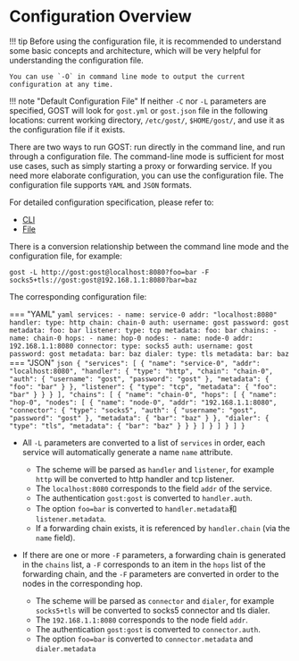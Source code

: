 # Configuration Overview

!!! tip
    Before using the configuration file, it is recommended to understand some basic concepts and architecture, which will be very helpful for understanding the configuration file.

    You can use `-O` in command line mode to output the current configuration at any time.
	
!!! note "Default Configuration File"
    If neither `-C` nor `-L` parameters are specified, GOST will look for `gost.yml` or `gost.json` file in the following locations: current working directory, `/etc/gost/`, `$HOME/gost/`, and use it as the configuration file if it exists.

There are two ways to run GOST: run directly in the command line, and run through a configuration file. The command-line mode is sufficient for most use cases, such as simply starting a proxy or forwarding service. If you need more elaborate configuration, you can use the configuration file. The configuration file supports `YAML` and `JSON` formats.

For detailed configuration specification, please refer to:

* [CLI](../reference/configuration/cmd.md)
* [File](../reference/configuration/file.md)

There is a conversion relationship between the command line mode and the configuration file, for example:

```
gost -L http://gost:gost@localhost:8080?foo=bar -F socks5+tls://gost:gost@192.168.1.1:8080?bar=baz
```

The corresponding configuration file:

=== "YAML"
	```yaml
	services:
	- name: service-0
	  addr: "localhost:8080"
	  handler:
		type: http
		chain: chain-0
		auth:
		  username: gost
		  password: gost
		metadata:
		  foo: bar
	  listener:
		type: tcp
		metadata:
		  foo: bar
	chains:
	- name: chain-0
	  hops:
	  - name: hop-0
		nodes:
		- name: node-0
		  addr: 192.168.1.1:8080
		  connector:
			type: socks5
			auth:
			  username: gost
			  password: gost
			metadata:
			  bar: baz
		  dialer:
			type: tls
			metadata:
			  bar: baz
	```
=== "JSON"
	```json
	{
	  "services": [
		{
		  "name": "service-0",
		  "addr": "localhost:8080",
		  "handler": {
			"type": "http",
			"chain": "chain-0",
			"auth": {
			  "username": "gost",
			  "password": "gost"
			},
			"metadata": {
			  "foo": "bar"
			}
		  },
		  "listener": {
			"type": "tcp",
			"metadata": {
			  "foo": "bar"
			}
		  }
		}
	  ],
	  "chains": [
		{
		  "name": "chain-0",
		  "hops": [
			{
			  "name": "hop-0",
			  "nodes": [
				{
				  "name": "node-0",
				  "addr": "192.168.1.1:8080",
				  "connector": {
					"type": "socks5",
					"auth": {
					  "username": "gost",
					  "password": "gost"
					  },
					"metadata": {
					  "bar": "baz"
					}
				  },
				  "dialer": {
					"type": "tls",
					"metadata": {
					  "bar": "baz"
					}
				  }
				}
			  ]
			}
		  ]
		}
	  ]
	}
	```

- All `-L` parameters are converted to a list of `services` in order, each service will automatically generate a name `name` attribute.

    * The scheme will be parsed as `handler` and `listener`, for example `http` will be converted to http handler and tcp listener.
	* The `localhost:8080` corresponds to the field `addr` of the service.
    * The authentication `gost:gost` is converted to `handler.auth`.
	* The option `foo=bar` is converted to `handler.metadata`和`listener.metadata`.
	* If a forwarding chain exists, it is referenced by `handler.chain` (via the `name` field).

- If there are one or more `-F` parameters, a forwarding chain is generated in the `chains` list, a `-F` corresponds to an item in the `hops` list of the forwarding chain, and the `-F` parameters are converted in order to the nodes in the corresponding hop.

    * The scheme will be parsed as `connector` and `dialer`, for example `socks5+tls` will be converted to socks5 connector and tls dialer.
    * The `192.168.1.1:8080` corresponds to the node field `addr`.
    * The authentication `gost:gost` is converted to `connector.auth`.
	* The option `foo=bar` is converted to `connector.metadata` and `dialer.metadata`

